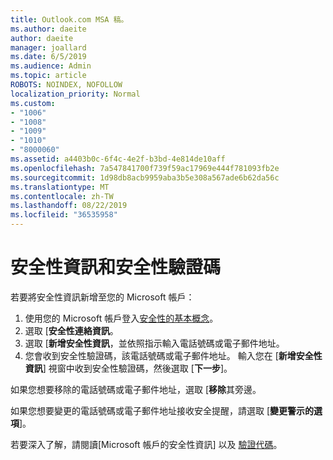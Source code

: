 ```yaml
---
title: Outlook.com MSA 稿。
ms.author: daeite
author: daeite
manager: joallard
ms.date: 6/5/2019
ms.audience: Admin
ms.topic: article
ROBOTS: NOINDEX, NOFOLLOW
localization_priority: Normal
ms.custom:
- "1006"
- "1008"
- "1009"
- "1010"
- "8000060"
ms.assetid: a4403b0c-6f4c-4e2f-b3bd-4e814de10aff
ms.openlocfilehash: 7a547841700f739f59ac17969e444f781093fb2e
ms.sourcegitcommit: 1d98db8acb9959aba3b5e308a567ade6b62da56c
ms.translationtype: MT
ms.contentlocale: zh-TW
ms.lasthandoff: 08/22/2019
ms.locfileid: "36535958"
---
```

# <a name="security-info-and-security-codes"></a>安全性資訊和安全性驗證碼

若要將安全性資訊新增至您的 Microsoft 帳戶：

1. 使用您的 Microsoft 帳戶登入[安全性的基本概念](https://account.microsoft.com/security)。
1. 選取 [**安全性連絡資訊**。
1. 選取 [**新增安全性資訊**，並依照指示輸入電話號碼或電子郵件地址。
1. 您會收到安全性驗證碼，該電話號碼或電子郵件地址。 輸入您在 [**新增安全性資訊**] 視窗中收到安全性驗證碼，然後選取 [**下一步**]。

如果您想要移除的電話號碼或電子郵件地址，選取 [**移除**其旁邊。

如果您想要變更的電話號碼或電子郵件地址接收安全提醒，請選取 [**變更警示的選項**]。

若要深入了解，請閱讀[Microsoft 帳戶的安全性資訊] 以及 [驗證代碼](https://support.microsoft.com/help/12428/)。